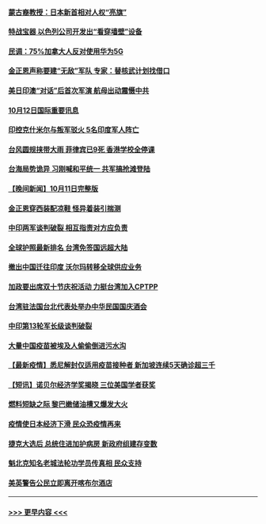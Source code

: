 #### [蒙古裔教授：日本新首相对人权“亮旗”](../pages/prog202/a103240925.md?t=10122201) 
#### [特战宝器 以色列公司开发出“看穿墙壁”设备](../pages/prog202/a103240851.md?t=10122201) 
#### [民调：75%加拿大人反对使用华为5G](../pages/prog202/a103240856.md?t=10122201) 
#### [金正恩声称要建“无敌”军队 专家：替核武计划找借口](../pages/prog202/a103240861.md?t=10122201) 
#### [美日印澳“对话”后首次军演 航母出动震慑中共](../pages/prog202/a103240757.md?t=10122201) 
#### [10月12日国际重要讯息](../pages/prog202/a103240722.md?t=10122201) 
#### [印控克什米尔与叛军驳火 5名印度军人阵亡](../pages/prog202/a103240637.md?t=10122201) 
#### [台风圆规挟带大雨 菲律宾已9死 香港学校全停课](../pages/prog202/a103240621.md?t=10122201) 
#### [台海局势诡异 习刚喊和平统一 共军搞抢滩登陆](../pages/prog202/a103240614.md?t=10122201) 
#### [【晚间新闻】10月11日完整版](../pages/prog202/a103240470.md?t=10122201) 
#### [金正恩穿西装配凉鞋 怪异着装引揣测](../pages/prog202/a103240443.md?t=10122201) 
#### [中印两军谈判破裂 相互指责对方应负责](../pages/prog202/a103240313.md?t=10122201) 
#### [全球护照最新排名 台湾免签国远超大陆](../pages/prog202/a103240261.md?t=10122201) 
#### [撤出中国迁往印度 沃尔玛转移全球供应业务](../pages/prog202/a103240225.md?t=10122201) 
#### [加政要出席双十节庆祝活动 力挺台湾加入CPTPP](../pages/prog202/a103240207.md?t=10122201) 
#### [台湾驻法国台北代表处举办中华民国国庆酒会](../pages/prog202/a103240212.md?t=10122201) 
#### [中印第13轮军长级谈判破裂](../pages/prog202/a103240201.md?t=10122201) 
#### [大量中国疫苗被埃及人偷偷倒进污水沟](../pages/prog202/a103240092.md?t=10122201) 
#### [【最新疫情】悉尼解封仅适用疫苗接种者 新加坡连续5天确诊超三千](../pages/prog202/a103240042.md?t=10122201) 
#### [【短讯】诺贝尔经济学奖揭晓  三位美国学者获奖](../pages/prog202/a103240025.md?t=10122201) 
#### [燃料短缺之际 黎巴嫩储油槽又爆发大火](../pages/prog202/a103239987.md?t=10122201) 
#### [疫情使日本经济下滑 民众恐疫情再来](../pages/prog202/a103239948.md?t=10122201) 
#### [捷克大选后 总统住进加护病房 新政府组建存变数](../pages/prog202/a103239928.md?t=10122201) 
#### [魁北克知名老城法轮功学员传真相 民众支持](../pages/prog202/a103239855.md?t=10122201) 
#### [美英警告公民立即离开喀布尔酒店](../pages/prog202/a103239870.md?t=10122201) 

----
#### [ >>> 更早内容 <<< ](../indexes/prog202-earlier.md)
